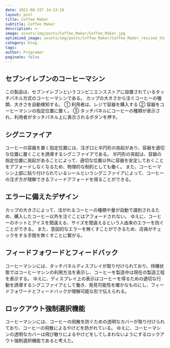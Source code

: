 ```yaml
---
date: 2021-08-15T 14:13:26
layout: post
title: Coffee Maker
subtitle: Coffee Maker
description: >-
image: assets/img/posts/Coffee_Maker/Coffee_Maker.jpg
optimized_image: assets/img/posts/Coffee_Maker/Coffee_Maker_resized_thumbnail.jpg
category: blog
tags: 
author: Programer
paginate: false
---
```


## セブンイレブンのコーヒーマシン

この製品は、セブンイレブンというコンビニエンスストアに設置されているタッチパネル方式のコーヒーマシンである。
カップの大きさから注ぐコーヒーの種類、大きさを自動検知する。
①	利用者は、レジで容器を購入する
②	容器をコーヒーマシンの指定位置に置く。
③	タッチパネルにコーヒーの種類が表示され、利用者がタッチパネル上に表示されるボタンを押す。

## シグニファイア

コーヒーの容器を置く指定位置には、注ぎ口と半円形の突起があり、容器を適切な位置に置くことを誘導するシグニファイアである。
半円形の突起は、容器の指定位置に突起があることによって、適切な位置以外に容器を安定しておくことをアフォードしなくなるため、物理的な制約としても働く。
また、コーヒーマシン上部に貼り付けられているシールというシグニファイアによって、コーヒーの注ぎ方が理解できるフィードアフォードを得ることができる。

## エラーに備えたデザイン

カップの大きさによって、注がれるコーヒーの種類や量が自動で識別されるため、購入したコーヒー以外を注ぐことはアフォードされない。
ゆえに、コーヒーのホットとアイスを間違える、サイズを間違えるという人由来のエラーを防ぐことができる。
また、意図的なエラーを無くすことができるため、店員がチェックをする手間を無くすことに繋がる。

## フィードフォワードとフィードバック

コーヒーマシンには、タッチパネルディスプレイが取り付けられており、待機状態ではコーヒーマシンの利用方法を表示し、コーヒーを製造中は現在の製造工程を表示する。
ゆえに、ディスプレイ上の表示はコーヒーを得るための適切な行動を誘導するシグニファイアとして働き、発見可能性を確かなものにし、フィードフォワードとフィードバックが理解可能な形で伝えられる。

## ロックアウト強制選択機能

コーヒーマシンには、コーヒーの飛散を防ぐための透明なカバーが取り付けられており、コーヒーの飛散によるやけどを防がれている。
ゆえに、コーヒーマシンの透明なカバーは飛び散りによるやけどをしてしまわないようにするロックアウト強制選択機能であると考えた。